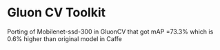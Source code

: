 # Gluon CV Toolkit
Porting of Mobilenet-ssd-300 in GluonCV that got mAP =73.3% which is 0.6% higher than original model in Caffe
